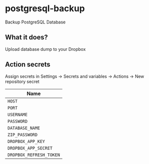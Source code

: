 # postgresql-backup
Backup PostgreSQL Database

## What it does?
Upload database dump to your Dropbox

## Action secrets

Assign secrets in Settings -> Secrets and variables -> Actions -> New repository secret

| Name                    |
| ----------------------- |
| `HOST`                  |
| `PORT`                  |
| `USERNAME`              |
| `PASSWORD`              |
| `DATABASE_NAME`         |
| `ZIP_PASSWORD`          |
| `DROPBOX_APP_KEY`       | 
| `DROPBOX_APP_SECRET`    |
| `DROPBOX_REFRESH_TOKEN` |
